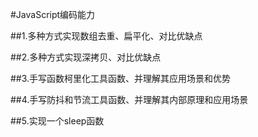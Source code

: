 #JavaScript编码能力


##1.多种方式实现数组去重、扁平化、对比优缺点


##2.多种方式实现深拷贝、对比优缺点


##3.手写函数柯里化工具函数、并理解其应用场景和优势


##4.手写防抖和节流工具函数、并理解其内部原理和应用场景


##5.实现一个sleep函数
